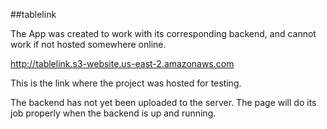 ##tablelink

The App was created to work with its corresponding backend, and cannot work if not hosted somewhere online.

http://tablelink.s3-website.us-east-2.amazonaws.com

This is the link where the project was hosted for testing.

The backend has not yet been uploaded to the server.
The page will do its job properly when the backend is up and running.
